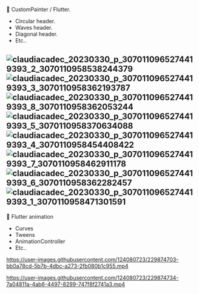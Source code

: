 💙 CustomPainter / Flutter.
- Circular header.
- Waves header.
- Diagonal header.
- Etc..

![claudiacadec_20230330_p_3070110965274419393_2_3070110958538244379](https://user-images.githubusercontent.com/124080723/229374350-50520039-176b-4d67-906e-c4633e2531f2.jpg)
![claudiacadec_20230330_p_3070110965274419393_3_3070110958362193787](https://user-images.githubusercontent.com/124080723/229374351-5923ee8d-1a59-41bd-a956-fe138683ec1d.jpg)
![claudiacadec_20230330_p_3070110965274419393_8_3070110958362053244](https://user-images.githubusercontent.com/124080723/229374354-18dfb3f5-8e07-42e6-a5a2-d0d14b6a1202.jpg)
![claudiacadec_20230330_p_3070110965274419393_5_3070110958370634088](https://user-images.githubusercontent.com/124080723/229374355-bb494818-5484-4ac0-bae3-8f7c2e070b4d.jpg)
![claudiacadec_20230330_p_3070110965274419393_4_3070110958454408422](https://user-images.githubusercontent.com/124080723/229374357-83cdd371-9caa-47f2-a690-dbf4d2eab62d.jpg)
![claudiacadec_20230330_p_3070110965274419393_7_3070110958462911178](https://user-images.githubusercontent.com/124080723/229374359-9f13a9a9-6dac-47e5-b489-224556c703dc.jpg)
![claudiacadec_20230330_p_3070110965274419393_6_3070110958362282457](https://user-images.githubusercontent.com/124080723/229374363-4c301036-4190-4e7c-a326-4357e5f0b522.jpg)
![claudiacadec_20230330_p_3070110965274419393_1_3070110958471301591](https://user-images.githubusercontent.com/124080723/229374364-d43e0055-2767-4be7-b890-4ffb9d45d1cf.jpg)
-
💙 Flutter animation
- Curves
- Tweens
- AnimationController
- Etc..

https://user-images.githubusercontent.com/124080723/229874703-bb0a78cd-5b7b-4dbc-a273-2fb080b1c955.mp4


https://user-images.githubusercontent.com/124080723/229874734-7a04811a-4ab6-4497-8299-747f8f2741a3.mp4
